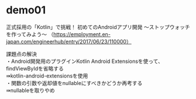 # demo01
正式採用の「Kotlin」で挑戦！ 初めてのAndroidアプリ開発 〜ストップウォッチを作ってみよう〜 （https://employment.en-japan.com/engineerhub/entry/2017/06/23/110000）

課題点の解決  
・Android開発用のプラグインKotlin Android Extensionsを使って、findViewByIdを省略する  
⇛kotlin-android-extensionsを使用  
・関数の引数や返却値をnullableにすべきかどうか再考する  
⇛nullableを取りやめ  

